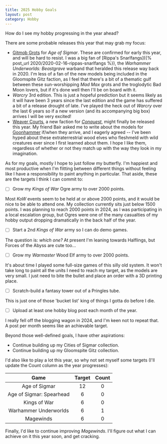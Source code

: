 ```yaml
---
title: 2025 Hobby Goals
layout: post
category: Hobby
---
```


How do I see my hobby progressing in the year ahead?

<!--more-->

There are some probable releases this year that may grab my focus:

- [Gitmob Grots](gmg) for *Age of Sigmar*. These are confirmed for early this year, and will be hard to resist. I was a big fan of [Rippa's Snarlfangs]({% post_url 2020/2020-02-16-rippas-snarlfangs %}), the *Warhammer Underworlds: Beastgrave* warband that heralded this release way back in 2020. I'm less of a fan of the new models being included in the Gloomspite Gitz faction, as I feel that there's a bit of a thematic gulf between these sun-worshipping *Mad Max* grots and the troglodytic Bad Moon lovers, but if it's done well then I'll be on board with it. 
- *Warcry* 3rd edition. This is just a hopeful prediction but it seems likely as it will have been 3 years since the last edition and the game has suffered a bit of a release drought of late. I've played the heck out of *Warcry* over the last 6 years so if a new version (and its accompanying big box) arrives I will be very excited!
- [Weaver Courts](wc), a new faction for [*Conquest*](cq), might finally be released this year. My friend Bair asked me to write about the models for [Goonhammer](gh) if/when they arrive, and I eagerly agreed -- I've been hyped about these extraterrestrial wood elves who fleshmeld with wild creatures ever since I first learned about them. I hope I like them, regardless of whether or not they match up with the way they look in my imagination. 

[gmg]: https://www.warhammer-community.com/en-gb/articles/vab9rzvn/world-championship-preview-the-gitmob-prepare-to-race-across-the-mortal-realms/
[wc]: https://www.para-bellum.com/the-weaver-courts/
[cq]: https://www.para-bellum.com/getting-started/
[gh]: https://www.goonhammer.com/

As for my goals, mostly I hope to just follow my butterfly. I'm happiest and most productive when I'm flitting between different things without feeling like I have a responsibility to paint anything in particular. That aside, these are the targets I think I can commit to:

- [ ] Grow my *Kings of War* Ogre army to over 2000 points. 

Most *KoW* events seem to be held at or above 2000 points, and it would be nice to be able to attend one. My collection currently sits just below 1500 points. I was planning to reach 2000 points in 2024, as I was participating in a local escalation group, but Ogres were one of the many casualties of my hobby output dropping dramatically in the back half of the year. 

- [ ] Start a 2nd *Kings of War* army so I can do demo games. 
 
The question is: *which one?* At present I'm leaning towards Halflings, but Forces of the Abyss are cute too... 

- [ ] Grow my *Warmaster* Wood Elf army to over 2000 points.

It's about time I played some full-size games of this silly old system. It won't take long to paint all the units I need to reach my target, as the models are very small. I just need to bite the bullet and place an order with a 3D printing place.

- [ ] Scratch-build a fantasy tower out of a Pringles tube.

This is just one of those 'bucket list' king of things I gotta do before I die. 

- [ ] Upload at least one hobby blog post each month of the year.

I really fell off the blogging wagon in 2024, and I'm keen not to repeat that. A post per month seems like an achievable target.

Beyond those well-defined goals, I have other aspirations: 

- Continue building up my Cities of Sigmar collection.
- Continue building up my Gloomspite Gitz collection.

I'd also like to play a lot this year, so why not set myself some targets (I'll update the Count column as the year progresses):

|           Game           | Target | Count |
| :----------------------: | :----: | :---: |
|      Age of Sigmar       |   12   |   0   |
| Age of Sigmar: Spearhead |   6    |   0   |
|       Kings of War       |   6    |   0   |
|  Warhammer Underworlds   |   6    |   1   |
|        Magewinds         |   6    |   0   |

Finally, I'd like to continue improving *Magewinds*. I'll figure out what I can achieve on it this year soon, and get cracking.